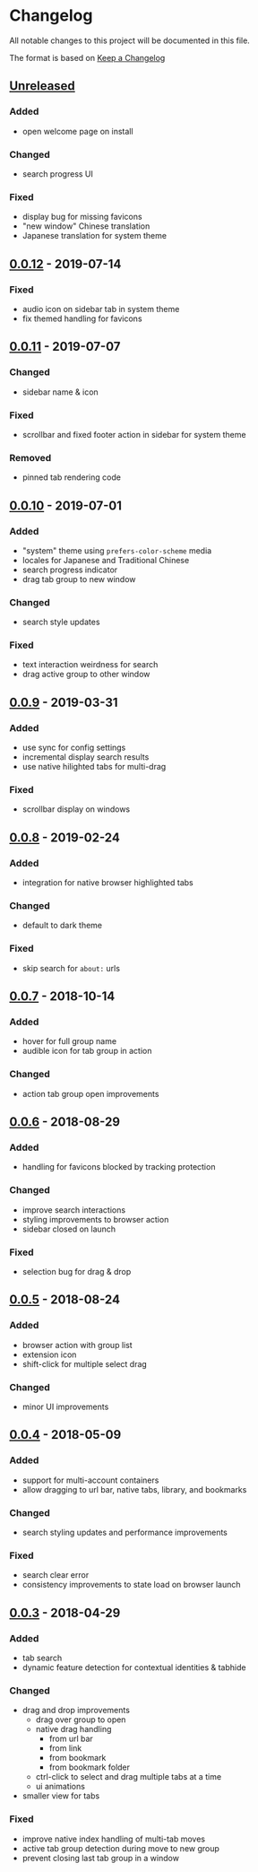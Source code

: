 # Changelog
All notable changes to this project will be documented in this file.

The format is based on [Keep a Changelog](https://keepachangelog.com/en/1.0.0/)

## [Unreleased]

### Added
- open welcome page on install

### Changed
- search progress UI

### Fixed
- display bug for missing favicons
- "new window" Chinese translation
- Japanese translation for system theme

## [0.0.12] - 2019-07-14

### Fixed
- audio icon on sidebar tab in system theme
- fix themed handling for favicons

## [0.0.11] - 2019-07-07

### Changed
- sidebar name & icon

### Fixed
- scrollbar and fixed footer action in sidebar for system theme

### Removed
- pinned tab rendering code

## [0.0.10] - 2019-07-01

### Added
- "system" theme using `prefers-color-scheme` media
- locales for Japanese and Traditional Chinese
- search progress indicator
- drag tab group to new window

### Changed
- search style updates

### Fixed
- text interaction weirdness for search
- drag active group to other window

## [0.0.9] - 2019-03-31

### Added
- use sync for config settings
- incremental display search results
- use native hilighted tabs for multi-drag

### Fixed
- scrollbar display on windows

## [0.0.8] - 2019-02-24

### Added
- integration for native browser highlighted tabs

### Changed
- default to dark theme

### Fixed
- skip search for `about:` urls

## [0.0.7] - 2018-10-14

### Added
- hover for full group name
- audible icon for tab group in action

### Changed
- action tab group open improvements

## [0.0.6] - 2018-08-29

### Added
- handling for favicons blocked by tracking protection

### Changed
- improve search interactions
- styling improvements to browser action
- sidebar closed on launch

### Fixed
- selection bug for drag & drop

## [0.0.5] - 2018-08-24

### Added
- browser action with group list
- extension icon
- shift-click for multiple select drag

### Changed
- minor UI improvements

## [0.0.4] - 2018-05-09

### Added
- support for multi-account containers
- allow dragging to url bar, native tabs, library, and bookmarks

### Changed
- search styling updates and performance improvements

### Fixed
- search clear error
- consistency improvements to state load on browser launch

## [0.0.3] - 2018-04-29

### Added
- tab search
- dynamic feature detection for contextual identities & tabhide

### Changed
- drag and drop improvements
  - drag over group to open
  - native drag handling
    - from url bar
    - from link
    - from bookmark
    - from bookmark folder
  - ctrl-click to select and drag multiple tabs at a time
  - ui animations
- smaller view for tabs

### Fixed
- improve native index handling of multi-tab moves
- active tab group detection during move to new group
- prevent closing last tab group in a window

[Unreleased]: https://github.com/amccausl/tabulate/compare/master...develop
[0.0.12]: https://github.com/amccausl/tabulate/compare/v0.0.11...v0.0.12
[0.0.11]: https://github.com/amccausl/tabulate/compare/v0.0.10...v0.0.11
[0.0.10]: https://github.com/amccausl/tabulate/compare/v0.0.9...v0.0.10
[0.0.9]: https://github.com/amccausl/tabulate/compare/v0.0.8...v0.0.9
[0.0.8]: https://github.com/amccausl/tabulate/compare/v0.0.7...v0.0.8
[0.0.7]: https://github.com/amccausl/tabulate/compare/v0.0.6...v0.0.7
[0.0.6]: https://github.com/amccausl/tabulate/compare/v0.0.5...v0.0.6
[0.0.5]: https://github.com/amccausl/tabulate/compare/v0.0.4...v0.0.5
[0.0.4]: https://github.com/amccausl/tabulate/compare/v0.0.3...v0.0.4
[0.0.3]: https://github.com/Quicksaver/Tab-Groups/compare/master...amccausl:v0.0.3
